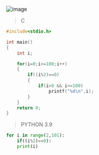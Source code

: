 ![image](https://github.com/lufffe/Beecrowd/assets/90646635/3d5b04af-3fde-4682-8d40-3d6ac69c496b)

>C
```C
#include<stdio.h>

int main()
{
	int i;

	for(i=0;i<=100;i++)
	{
		if((i%2)==0)
		{
			if(i>0 && i<=100)
				printf("%d\n",i);
		}
	}	
	return 0;
}
```

>PYTHON 3.9
```Python 3.9
for i in range(2,101):
	if((i%2)==0):
	print(i)
```
